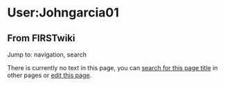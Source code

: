 # User:Johngarcia01

## From FIRSTwiki

Jump to: navigation, search

There is currently no text in this page, you can [search for this page title](Special:Search/Johngarcia01 "Special:Search/Johngarcia01") in other pages or [edit this page](http://www.firstwiki.net/index.php?title=User:Johngarcia01&action=edit "http://www.firstwiki.net/index.php?title=User:Johngarcia01&action=edit").
